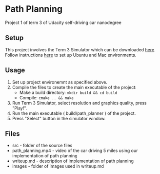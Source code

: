 # Path Planning
Project 1 of term 3 of Udacity self-driving car nanodegree

## Setup

This project involves the Term 3 Simulator which can be downloaded [here](https://github.com/udacity/self-driving-car-sim/releases/tag/T3_v1.2).
Follow instructions [here](https://github.com/udacity/CarND-Path-Planning-Project) to set up Ubuntu and Mac environments.

## Usage

1. Set up project environemnt as specified above.
2. Compile the files to create the main executable of the project:
    * Make a build directory: `mkdir build && cd build`
    * Compile: `cmake .. && make`
3. Run Term 3 Simulator, select resolution and graphics quality, press "Play!".
4. Run the main executable ( build/path_planner ) of the project.
5. Press "Select" button in the simulator window.

## Files

* src - folder of the source files
* path_planning.mp4 - video of the car driving 5 miles using our implementation of path planning
* writeup.md - description of implementation of path planning
* images - folder of images used in writeup.md